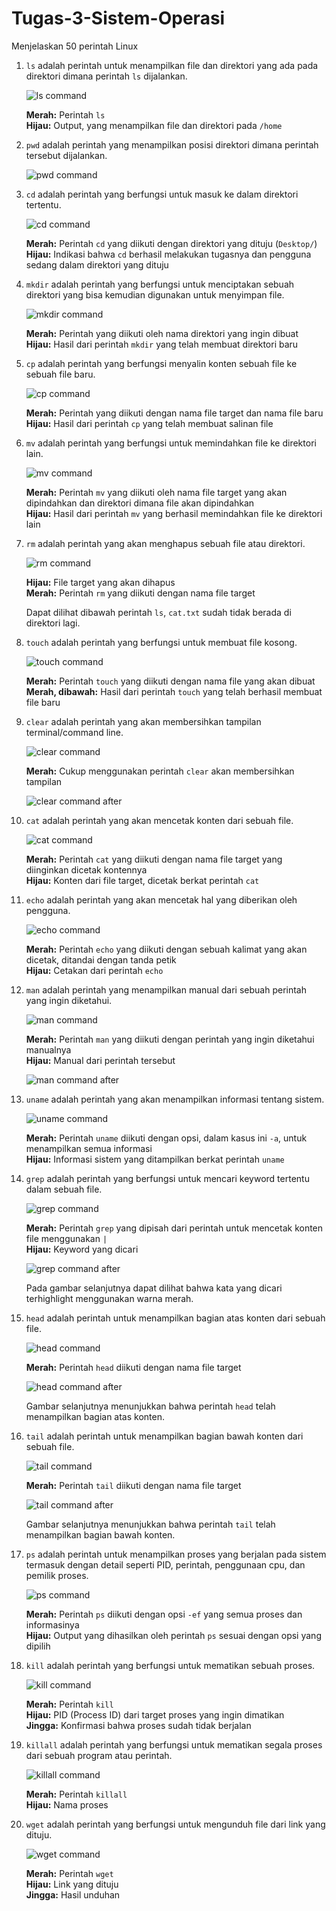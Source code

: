 # Tugas-3-Sistem-Operasi
Menjelaskan 50 perintah Linux

1. `ls` adalah perintah untuk menampilkan file dan direktori yang ada pada direktori dimana perintah `ls` dijalankan.

   ![ls command](https://github.com/superapple8x/Tugas-3-Sistem-Operasi/blob/main/gambar/1.png)

   **Merah:** Perintah `ls`  
   **Hijau:** Output, yang menampilkan file dan direktori pada `/home`

2. `pwd` adalah perintah yang menampilkan posisi direktori dimana perintah tersebut dijalankan.

   ![pwd command](https://github.com/superapple8x/Tugas-3-Sistem-Operasi/blob/main/gambar/2.png)

3. `cd` adalah perintah yang berfungsi untuk masuk ke dalam direktori tertentu.

   ![cd command](https://github.com/superapple8x/Tugas-3-Sistem-Operasi/blob/main/gambar/3.png)

   **Merah:** Perintah `cd` yang diikuti dengan direktori yang dituju (`Desktop/`)  
   **Hijau:** Indikasi bahwa `cd` berhasil melakukan tugasnya dan pengguna sedang dalam direktori yang dituju

4. `mkdir` adalah perintah yang berfungsi untuk menciptakan sebuah direktori yang bisa kemudian digunakan untuk menyimpan file.

   ![mkdir command](https://github.com/superapple8x/Tugas-3-Sistem-Operasi/blob/main/gambar/4.png)

   **Merah:** Perintah yang diikuti oleh nama direktori yang ingin dibuat  
   **Hijau:** Hasil dari perintah `mkdir` yang telah membuat direktori baru

5. `cp` adalah perintah yang berfungsi menyalin konten sebuah file ke sebuah file baru.

   ![cp command](https://github.com/superapple8x/Tugas-3-Sistem-Operasi/blob/main/gambar/5.png)

   **Merah:** Perintah yang diikuti dengan nama file target dan nama file baru  
   **Hijau:** Hasil dari perintah `cp` yang telah membuat salinan file

6. `mv` adalah perintah yang berfungsi untuk memindahkan file ke direktori lain.

   ![mv command](https://github.com/superapple8x/Tugas-3-Sistem-Operasi/blob/main/gambar/6.png)

   **Merah:** Perintah `mv` yang diikuti oleh nama file target yang akan dipindahkan dan direktori dimana file akan dipindahkan  
   **Hijau:** Hasil dari perintah `mv` yang berhasil memindahkan file ke direktori lain

7. `rm` adalah perintah yang akan menghapus sebuah file atau direktori.

   ![rm command](https://github.com/superapple8x/Tugas-3-Sistem-Operasi/blob/main/gambar/7.png)

   **Hijau:** File target yang akan dihapus  
   **Merah:** Perintah `rm` yang diikuti dengan nama file target

   Dapat dilihat dibawah perintah `ls`, `cat.txt` sudah tidak berada di direktori lagi.

8. `touch` adalah perintah yang berfungsi untuk membuat file kosong.

   ![touch command](https://github.com/superapple8x/Tugas-3-Sistem-Operasi/blob/main/gambar/8.png)

   **Merah:** Perintah `touch` yang diikuti dengan nama file yang akan dibuat  
   **Merah, dibawah:** Hasil dari perintah `touch` yang telah berhasil membuat file baru

9. `clear` adalah perintah yang akan membersihkan tampilan terminal/command line.

   ![clear command](https://github.com/superapple8x/Tugas-3-Sistem-Operasi/blob/main/gambar/9-1.png)

   **Merah:** Cukup menggunakan perintah `clear` akan membersihkan tampilan

   ![clear command after](https://github.com/superapple8x/Tugas-3-Sistem-Operasi/blob/main/gambar/9-2.png)

10. `cat` adalah perintah yang akan mencetak konten dari sebuah file.

    ![cat command](https://github.com/superapple8x/Tugas-3-Sistem-Operasi/blob/main/gambar/10.png)

    **Merah:** Perintah `cat` yang diikuti dengan nama file target yang diinginkan dicetak kontennya  
    **Hijau:** Konten dari file target, dicetak berkat perintah `cat`

11. `echo` adalah perintah yang akan mencetak hal yang diberikan oleh pengguna.

    ![echo command](https://github.com/superapple8x/Tugas-3-Sistem-Operasi/blob/main/gambar/11.png)

    **Merah:** Perintah `echo` yang diikuti dengan sebuah kalimat yang akan dicetak, ditandai dengan tanda petik  
    **Hijau:** Cetakan dari perintah `echo`

12. `man` adalah perintah yang menampilkan manual dari sebuah perintah yang ingin diketahui.

    ![man command](https://github.com/superapple8x/Tugas-3-Sistem-Operasi/blob/main/gambar/12-1.png)

    **Merah:** Perintah `man` yang diikuti dengan perintah yang ingin diketahui manualnya  
    **Hijau:** Manual dari perintah tersebut

    ![man command after](https://github.com/superapple8x/Tugas-3-Sistem-Operasi/blob/main/gambar/12-2.png)

13. `uname` adalah perintah yang akan menampilkan informasi tentang sistem.

    ![uname command](https://github.com/superapple8x/Tugas-3-Sistem-Operasi/blob/main/gambar/13.png)

    **Merah:** Perintah `uname` diikuti dengan opsi, dalam kasus ini `-a`, untuk menampilkan semua informasi  
    **Hijau:** Informasi sistem yang ditampilkan berkat perintah `uname`

14. `grep` adalah perintah yang berfungsi untuk mencari keyword tertentu dalam sebuah file.

    ![grep command](https://github.com/superapple8x/Tugas-3-Sistem-Operasi/blob/main/gambar/14-1.png)

    **Merah:** Perintah `grep` yang dipisah dari perintah untuk mencetak konten file menggunakan `|`  
    **Hijau:** Keyword yang dicari

    ![grep command after](https://github.com/superapple8x/Tugas-3-Sistem-Operasi/blob/main/gambar/14-2.png)

    Pada gambar selanjutnya dapat dilihat bahwa kata yang dicari terhighlight menggunakan warna merah.

15. `head` adalah perintah untuk menampilkan bagian atas konten dari sebuah file.

    ![head command](https://github.com/superapple8x/Tugas-3-Sistem-Operasi/blob/main/gambar/15.png)

    **Merah:** Perintah `head` diikuti dengan nama file target

    ![head command after](https://github.com/superapple8x/Tugas-3-Sistem-Operasi/blob/main/gambar/15-2.png)

    Gambar selanjutnya menunjukkan bahwa perintah `head` telah menampilkan bagian atas konten.

16. `tail` adalah perintah untuk menampilkan bagian bawah konten dari sebuah file.

    ![tail command](https://github.com/superapple8x/Tugas-3-Sistem-Operasi/blob/main/gambar/16-1.png)

    **Merah:** Perintah `tail` diikuti dengan nama file target

    ![tail command after](https://github.com/superapple8x/Tugas-3-Sistem-Operasi/blob/main/gambar/16-2.png)

    Gambar selanjutnya menunjukkan bahwa perintah `tail` telah menampilkan bagian bawah konten.

17. `ps` adalah perintah untuk menampilkan proses yang berjalan pada sistem termasuk dengan detail seperti PID, perintah, penggunaan cpu, dan pemilik proses.

    ![ps command](https://github.com/superapple8x/Tugas-3-Sistem-Operasi/blob/main/gambar/17.png)

    **Merah:** Perintah `ps` diikuti dengan opsi `-ef` yang semua proses dan informasinya  
    **Hijau:** Output yang dihasilkan oleh perintah `ps` sesuai dengan opsi yang dipilih

18. `kill` adalah perintah yang berfungsi untuk mematikan sebuah proses.

    ![kill command](https://github.com/superapple8x/Tugas-3-Sistem-Operasi/blob/main/gambar/18.png)

    **Merah:** Perintah `kill`  
    **Hijau:** PID (Process ID) dari target proses yang ingin dimatikan  
    **Jingga:** Konfirmasi bahwa proses sudah tidak berjalan

19. `killall` adalah perintah yang berfungsi untuk mematikan segala proses dari sebuah program atau perintah.

    ![killall command](https://github.com/superapple8x/Tugas-3-Sistem-Operasi/blob/main/gambar/19.png)

    **Merah:** Perintah `killall`  
    **Hijau:** Nama proses

20. `wget` adalah perintah yang berfungsi untuk mengunduh file dari link yang dituju.

    ![wget command](https://github.com/superapple8x/Tugas-3-Sistem-Operasi/blob/main/gambar/20.png)

    **Merah:** Perintah `wget`  
    **Hijau:** Link yang dituju  
    **Jingga:** Hasil unduhan